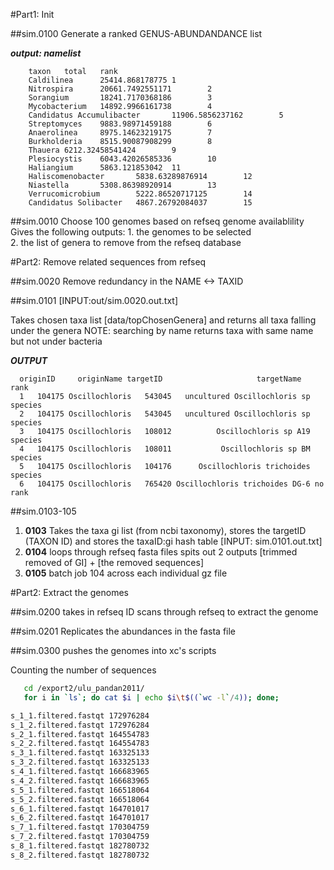 #Part1: Init

##sim.0100 
Generate a ranked GENUS-ABUNDANDANCE list 

***output: namelist***
```
    taxon   total   rank
    Caldilinea      25414.868178775 1
    Nitrospira      20661.7492551171        2
    Sorangium       18241.7170368186        3
    Mycobacterium   14892.9966161738        4
    Candidatus Accumulibacter       11906.5856237162        5
    Streptomyces    9883.98971459188        6
    Anaerolinea     8975.14623219175        7
    Burkholderia    8515.90087908299        8
    Thauera 6212.32458541424        9
    Plesiocystis    6043.42026585336        10
    Haliangium      5863.121853042  11
    Haliscomenobacter       5838.63289876914        12
    Niastella       5308.86398920914        13
    Verrucomicrobium        5222.86520717125        14
    Candidatus Solibacter   4867.26792084037        15
```

##sim.0010
 Choose 100 genomes based on refseq genome availablility
 Gives the following outputs:
	1. the genomes to be selected  
	2. the list of genera to remove from the refseq database

#Part2:	Remove related sequences from refseq

##sim.0020
 Remove redundancy in the NAME <-> TAXID



##sim.0101 [INPUT:out/sim.0020.out.txt]

Takes chosen taxa list [data/topChosenGenera] and returns all taxa falling under the genera 
NOTE: searching by name returns taxa with same name but not under bacteria

***OUTPUT***
```
  originID     originName targetID                     targetName    rank
  1   104175 Oscillochloris   543045   uncultured Oscillochloris sp species
  2   104175 Oscillochloris   543045   uncultured Oscillochloris sp species
  3   104175 Oscillochloris   108012          Oscillochloris sp A19 species
  4   104175 Oscillochloris   108011           Oscillochloris sp BM species
  5   104175 Oscillochloris   104176      Oscillochloris trichoides species
  6   104175 Oscillochloris   765420 Oscillochloris trichoides DG-6 no rank
```

##sim.0103-105
   1. **0103** Takes the taxa gi list (from ncbi taxonomy), stores the targetID (TAXON ID) and stores the taxaID:gi hash table  [INPUT: sim.0101.out.txt]
   2. **0104** loops through refseq fasta files spits out 2 outputs [trimmed removed of GI] + [the removed sequences]
   3. **0105** batch job 104 across each individual gz file

#Part2: Extract the genomes 

##sim.0200
takes in refseq ID 
scans through refseq to extract the genome

##sim.0201
Replicates the abundances in the fasta file

##sim.0300
pushes the genomes into xc's scripts

Counting the number of sequences 
```bash
   cd /export2/ulu_pandan2011/
   for i in `ls`; do cat $i | echo $i\t$((`wc -l`/4)); done;

s_1_1.filtered.fastqt 172976284
s_1_2.filtered.fastqt 172976284
s_2_1.filtered.fastqt 164554783
s_2_2.filtered.fastqt 164554783
s_3_1.filtered.fastqt 163325133
s_3_2.filtered.fastqt 163325133
s_4_1.filtered.fastqt 166683965
s_4_2.filtered.fastqt 166683965
s_5_1.filtered.fastqt 166518064
s_5_2.filtered.fastqt 166518064
s_6_1.filtered.fastqt 164701017
s_6_2.filtered.fastqt 164701017
s_7_1.filtered.fastqt 170304759
s_7_2.filtered.fastqt 170304759
s_8_1.filtered.fastqt 182780732
s_8_2.filtered.fastqt 182780732
```
